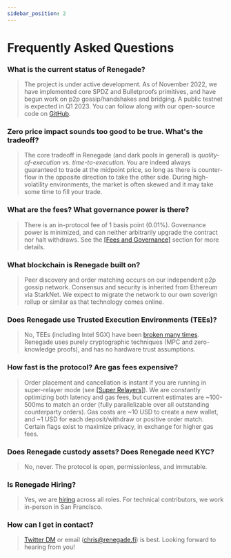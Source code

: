 ```yaml
---
sidebar_position: 2
---
```


# Frequently Asked Questions

### What is the current status of Renegade?
> The project is under active development. As of November 2022, we have
> implemented core SPDZ and Bulletproofs primitives, and have begun work on p2p
> gossip/handshakes and bridging. A public testnet is expected in Q1 2023. You
> can follow along with our open-source code on
> [GitHub](https://github.com/renegade-fi).

### Zero price impact sounds too good to be true. What's the tradeoff?
> The core tradeoff in Renegade (and dark pools in general) is
> *quality-of-execution* vs. *time-to-execution*. You are indeed always
> guaranteed to trade at the midpoint price, so long as there is counter-flow in
> the opposite direction to take the other side. During high-volatility
> environments, the market is often skewed and it may take some time to fill
> your trade.

### What are the fees? What governance power is there?
> There is an in-protocol fee of 1 basis point (0.01%). Governance power is
> minimized, and can neither arbitrarily upgrade the contract nor halt withdraws.
> See the [[Fees and Governance]](/basic-concepts/fees-and-governance) section for
> more details.

### What blockchain is Renegade built on?
> Peer discovery and order matching occurs on our independent p2p gossip network.
> Consensus and security is inherited from Ethereum via StarkNet. We expect to
> migrate the network to our own soverign rollup or similar as that technology
> comes online.

### Does Renegade use Trusted Execution Environments (TEEs)?
> No, TEEs (including Intel SGX) have been [broken many
> times](https://arstechnica.com/information-technology/2022/08/architectural-bug-in-some-intel-cpus-is-more-bad-news-for-sgx-users/).
> Renegade uses purely cryptographic techniques (MPC and zero-knowledge proofs),
> and has no hardware trust assumptions.

### How fast is the protocol? Are gas fees expensive?
> Order placement and cancellation is instant if you are running in super-relayer
> mode (see [[Super Relayers]](/advanced-concepts/super-relayers)). We are
> constantly optimizing both latency and gas fees, but current estimates are
> ~100-500ms to match an order (fully parallelizable over all outstanding
> counterparty orders). Gas costs are ~10 USD to create a new wallet, and ~1 USD
> for each deposit/withdraw or positive order match. Certain flags exist to
> maximize privacy, in exchange for higher gas fees.

### Does Renegade custody assets? Does Renegade need KYC?
> No, never. The protocol is open, permissionless, and immutable.

### Is Renegade Hiring?
> Yes, we are [hiring](https://jobs.renegade.fi) across all roles.
> For technical contributors, we work in-person in San Francisco.

### How can I get in contact?
> [Twitter DM](https://twitter.com/renegade_fi) or email (chris@renegade.fi) is
> best. Looking forward to hearing from you!
